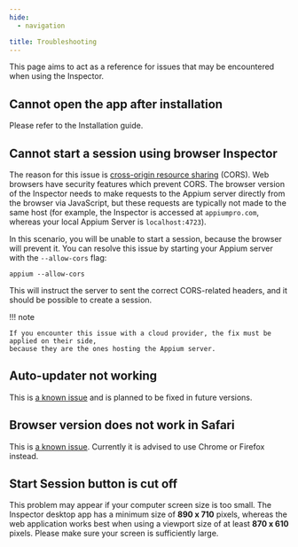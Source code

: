```yaml
---
hide:
  - navigation

title: Troubleshooting
---
```


This page aims to act as a reference for issues that may be encountered when using the Inspector.

## Cannot open the app after installation

Please refer to the Installation guide.

## Cannot start a session using browser Inspector

The reason for this issue is [cross-origin resource sharing](https://developer.mozilla.org/en-US/docs/Web/HTTP/CORS)
(CORS). Web browsers have security features which prevent CORS. The browser version of the Inspector
needs to make requests to the Appium server directly from the browser via JavaScript, but these
requests are typically not made to the same host (for example, the Inspector is accessed at
`appiumpro.com`, whereas your local Appium Server is `localhost:4723`).

In this scenario, you will be unable to start a session, because the browser will prevent it. You
can resolve this issue by starting your Appium server with the `--allow-cors` flag:

```
appium --allow-cors
```

This will instruct the server to sent the correct CORS-related headers, and it should be possible to
create a session.

!!! note

    If you encounter this issue with a cloud provider, the fix must be applied on their side,
    because they are the ones hosting the Appium server.

## Auto-updater not working

This is [a known issue](https://github.com/appium/appium-inspector/issues/733) and is planned to be
fixed in future versions.

## Browser version does not work in Safari

This is [a known issue](https://github.com/appium/appium-inspector/issues/103). Currently it is
advised to use Chrome or Firefox instead.

## Start Session button is cut off

This problem may appear if your computer screen size is too small. The Inspector desktop app has a
minimum size of **890 x 710** pixels, whereas the web application works best when using a viewport
size of at least **870 x 610** pixels. Please make sure your screen is sufficiently large.
